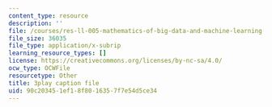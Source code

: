 ```yaml
---
content_type: resource
description: ''
file: /courses/res-ll-005-mathematics-of-big-data-and-machine-learning-january-iap-2020/90c203451ef18f8016357f7e54d5ce34_5RqTJWf1l_A.srt
file_size: 36035
file_type: application/x-subrip
learning_resource_types: []
license: https://creativecommons.org/licenses/by-nc-sa/4.0/
ocw_type: OCWFile
resourcetype: Other
title: 3play caption file
uid: 90c20345-1ef1-8f80-1635-7f7e54d5ce34
---
```

